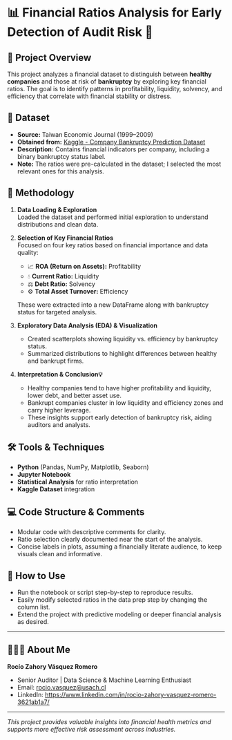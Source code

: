 # 📊 Financial Ratios Analysis for Early Detection of Audit Risk 💼

## 🚀 Project Overview

This project analyzes a financial dataset to distinguish between **healthy companies** and those at risk of **bankruptcy** by exploring key financial ratios. The goal is to identify patterns in profitability, liquidity, solvency, and efficiency that correlate with financial stability or distress.

## 📂 Dataset

- **Source:** Taiwan Economic Journal (1999–2009)  
- **Obtained from:** [Kaggle - Company Bankruptcy Prediction Dataset](https://www.kaggle.com/datasets/fedesoriano/company-bankruptcy-prediction)  
- **Description:** Contains financial indicators per company, including a binary bankruptcy status label.  
- **Note:** The ratios were pre-calculated in the dataset; I selected the most relevant ones for this analysis.

## 🧰 Methodology

1. **Data Loading & Exploration**  
   Loaded the dataset and performed initial exploration to understand distributions and clean data.

2. **Selection of Key Financial Ratios**  
   Focused on four key ratios based on financial importance and data quality:  
   - 📈 **ROA (Return on Assets):** Profitability  
   - 💧 **Current Ratio:** Liquidity  
   - ⚖️ **Debt Ratio:** Solvency  
   - ⚙️ **Total Asset Turnover:** Efficiency  

   These were extracted into a new DataFrame along with bankruptcy status for targeted analysis.

3. **Exploratory Data Analysis (EDA) & Visualization**  
   - Created scatterplots showing liquidity vs. efficiency by bankruptcy status.  
   - Summarized distributions to highlight differences between healthy and bankrupt firms.

4. **Interpretation & Conclusion💡**  
   - Healthy companies tend to have higher profitability and liquidity, lower debt, and better asset use.  
   - Bankrupt companies cluster in low liquidity and efficiency zones and carry higher leverage.  
   - These insights support early detection of bankruptcy risk, aiding auditors and analysts.

## 🛠 Tools & Techniques
- **Python** (Pandas, NumPy, Matplotlib, Seaborn)  
- **Jupyter Notebook**  
- **Statistical Analysis** for ratio interpretation  
- **Kaggle Dataset** integration  

## 💻 Code Structure & Comments

- Modular code with descriptive comments for clarity.  
- Ratio selection clearly documented near the start of the analysis.  
- Concise labels in plots, assuming a financially literate audience, to keep visuals clean and informative.

## 🔧 How to Use

- Run the notebook or script step-by-step to reproduce results.  
- Easily modify selected ratios in the data prep step by changing the column list.  
- Extend the project with predictive modeling or deeper financial analysis as desired.

---

## 🙋🏽‍♀️ About Me

**Rocío Zahory Vásquez Romero**  
- Senior Auditor | Data Science & Machine Learning Enthusiast 
- Email: rocio.vasquez@usach.cl
- LinkedIn: https://www.linkedin.com/in/rocio-zahory-vasquez-romero-3621ab1a7/

---

*This project provides valuable insights into financial health metrics and supports more effective risk assessment across industries.*


